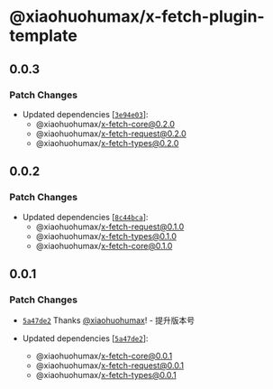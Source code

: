# @xiaohuohumax/x-fetch-plugin-template

## 0.0.3

### Patch Changes

- Updated dependencies [[`3e94e03`](https://github.com/xiaohuohumax/x-fetch/commit/3e94e0399d7cdda16eaeeca6c8efc488dd5d350b)]:
  - @xiaohuohumax/x-fetch-core@0.2.0
  - @xiaohuohumax/x-fetch-request@0.2.0
  - @xiaohuohumax/x-fetch-types@0.2.0

## 0.0.2

### Patch Changes

- Updated dependencies [[`8c44bca`](https://github.com/xiaohuohumax/x-fetch/commit/8c44bca2e13f57314f9e8eaf7b77774d5a71cd21)]:
  - @xiaohuohumax/x-fetch-request@0.1.0
  - @xiaohuohumax/x-fetch-types@0.1.0
  - @xiaohuohumax/x-fetch-core@0.1.0

## 0.0.1

### Patch Changes

- [`5a47de2`](https://github.com/xiaohuohumax/x-fetch/commit/5a47de284bfe1d20b7e101982f76fb30cbc4a71c) Thanks [@xiaohuohumax](https://github.com/xiaohuohumax)! - 提升版本号

- Updated dependencies [[`5a47de2`](https://github.com/xiaohuohumax/x-fetch/commit/5a47de284bfe1d20b7e101982f76fb30cbc4a71c)]:
  - @xiaohuohumax/x-fetch-core@0.0.1
  - @xiaohuohumax/x-fetch-request@0.0.1
  - @xiaohuohumax/x-fetch-types@0.0.1
